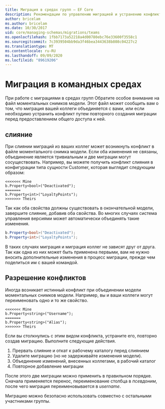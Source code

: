 ```yaml
---
title: Миграция в средах групп — EF Core
description: Рекомендации по управлению миграцией и устранению конфликтов в средах групп с помощью Entity Framework Core
author: bricelam
ms.author: bricelam
ms.date: 10/30/2017
uid: core/managing-schemas/migrations/teams
ms.openlocfilehash: 1fbb7173a52218a4d00780ebc76e33600f3558c1
ms.sourcegitcommit: 7c3939504bb9da3f46bea3443638b808c04227c2
ms.translationtype: MT
ms.contentlocale: ru-RU
ms.lasthandoff: 09/09/2020
ms.locfileid: "89619206"
---
```

# <a name="migrations-in-team-environments"></a>Миграция в командных средах

При работе с миграциями в средах групп Обратите особое внимание на файл моментальных снимков модели. Этот файл может сообщить вам о том, что миграция вашей коллеги объединяется с вами, или если необходимо устранить конфликт путем повторного создания миграции перед предоставлением общего доступа к ней.

## <a name="merging"></a>слияние

При слиянии миграций из ваших коллег может возникнуть конфликт в файле моментального снимка модели. Если оба изменения не связаны, объединение является тривиальным и две миграции могут сосуществовать. Например, вы можете получить конфликт слияния в конфигурации типа сущности Customer, которая выглядит следующим образом:

``` output
<<<<<<< Mine
b.Property<bool>("Deactivated");
=======
b.Property<int>("LoyaltyPoints");
>>>>>>> Theirs
```

Так как оба свойства должны существовать в окончательной модели, завершите слияние, добавив оба свойства. Во многих случаях система управления версиями может автоматически объединять такие изменения.

``` csharp
b.Property<bool>("Deactivated");
b.Property<int>("LoyaltyPoints");
```

В таких случаях миграция и миграция коллег не зависят друг от друга. Так как одна из них может быть применена первыми, вам не нужно вносить дополнительные изменения в процесс миграции, прежде чем поделиться им с вашей командой.

## <a name="resolving-conflicts"></a>Разрешение конфликтов

Иногда возникает истинный конфликт при объединении модели моментальных снимков модели. Например, вы и ваши коллеги могут переименовать одно и то же свойство.

``` output
<<<<<<< Mine
b.Property<string>("Username");
=======
b.Property<string>("Alias");
>>>>>>> Theirs
```

Если вы столкнулись с этим видом конфликта, устраните его, повторно создав миграцию. Выполните следующие действия.

1. Прервать слияние и откат к рабочему каталогу перед слиянием
2. Удалите миграцию (но не задерживайте изменения модели).
3. Объединение изменений, внесенных коллегами, в рабочий каталог
4. Повторное добавление миграции

После этого две миграции можно применить в правильном порядке. Сначала применяется перенос, переименование столбца в *псевдоним*, после чего миграция переименовывается в *username*.

Миграцию можно безопасно использовать совместно с остальными участниками группы.
